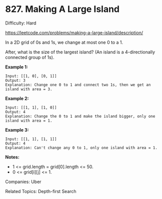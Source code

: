 # 827. Making A Large Island

Difficulty: Hard

https://leetcode.com/problems/making-a-large-island/description/

In a 2D grid of 0s and 1s, we change at most one 0 to a 1.

After, what is the size of the largest island? (An island is a 4-directionally connected group of 1s).

**Example 1:**
```
Input: [[1, 0], [0, 1]]
Output: 3
Explanation: Change one 0 to 1 and connect two 1s, then we get an island with area = 3.
```
**Example 2:**
```
Input: [[1, 1], [1, 0]]
Output: 4
Explanation: Change the 0 to 1 and make the island bigger, only one island with area = 1.
```
**Example 3:**
```
Input: [[1, 1], [1, 1]]
Output: 4
Explanation: Can't change any 0 to 1, only one island with area = 1.
```

**Notes:**

* 1 <= grid.length = grid[0].length <= 50.
* 0 <= grid[i][j] <= 1.

Companies: Uber

Related Topics: Depth-first Search

